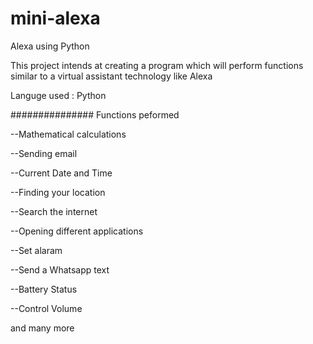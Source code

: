 # mini-alexa
Alexa using Python

This project intends at creating a program which will perform functions similar to a virtual assistant technology like Alexa

Languge used : Python

###############
Functions peformed

--Mathematical calculations

--Sending email

--Current Date and Time

--Finding your location

--Search the internet

--Opening different applications

--Set alaram

--Send a Whatsapp text

--Battery Status

--Control Volume

and many more
